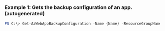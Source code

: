 
### Example 1: Gets the backup configuration of an app. (autogenerated)
```powershell
PS C:\> Get-AzWebAppBackupConfiguration -Name {Name} -ResourceGroupName MyResourceGroup


